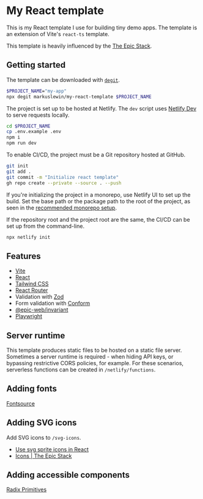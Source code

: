 # My React template

This is my React template I use for building tiny demo apps. The template is an
extension of Vite's `react-ts` template.

This template is heavily influenced by the
[The Epic Stack](https://github.com/epicweb-dev/epic-stack).

## Getting started

The template can be downloaded with
[`degit`](https://github.com/Rich-Harris/degit).

```bash
$PROJECT_NAME="my-app"
npx degit markuslewin/my-react-template $PROJECT_NAME
```

The project is set up to be hosted at Netlify. The `dev` script uses
[Netlify Dev](https://docs.netlify.com/cli/local-development/) to serve requests
locally.

```bash
cd $PROJECT_NAME
cp .env.example .env
npm i
npm run dev
```

To enable CI/CD, the project must be a Git repository hosted at GitHub.

```bash
git init
git add .
git commit -m "Initialize react template"
gh repo create --private --source . --push
```

If you're initializing the project in a monorepo, use Netlify UI to set up the
build. Set the base path or the package path to the root of the project, as seen
in the
[recommended monorepo setup](https://docs.netlify.com/configure-builds/monorepos/#recommended-monorepo-setup).

If the repository root and the project root are the same, the CI/CD can be set
up from the command-line.

```bash
npx netlify init
```

## Features

- [Vite](https://vitejs.dev/)
- [React](https://react.dev/)
- [Tailwind CSS](https://tailwindcss.com/)
- [React Router](https://reactrouter.com/en/main)
- Validation with [Zod](https://zod.dev/)
- Form validation with [Conform](https://conform.guide/)
- [@epic-web/invariant](https://github.com/epicweb-dev/invariant)
- [Playwright](https://playwright.dev/)

## Server runtime

This template produces static files to be hosted on a static file server.
Sometimes a server runtime is required - when hiding API keys, or bypassing
restrictive CORS policies, for example. For these scenarios, serverless
functions can be created in `/netlify/functions`.

## Adding fonts

[Fontsource](https://fontsource.org/)

## Adding SVG icons

Add SVG icons to `/svg-icons`.

- [Use svg sprite icons in React](https://www.jacobparis.com/content/svg-icons)
- [Icons | The Epic Stack](https://github.com/epicweb-dev/epic-stack/blob/main/docs/icons.md)

## Adding accessible components

[Radix Primitives](https://www.radix-ui.com/primitives/docs/overview/introduction)
